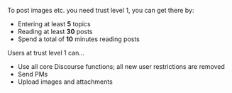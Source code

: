 To post images etc. you need trust level 1, you can get there by:

- Entering at least **5** topics
- Reading at least **30** posts
- Spend a total of **10** minutes reading posts

Users at trust level 1 can...

- Use all core Discourse functions; all new user restrictions are removed
- Send PMs
- Upload images and attachments
